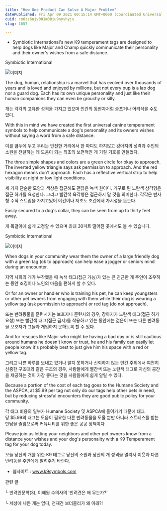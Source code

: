 ```yaml
---
title: "How One Product Can Solve A Major Problem"
datePublished: Fri Apr 09 2021 00:15:14 GMT+0000 (Coordinated Universal Time)
cuid: cm6zz6njv001m08ju9nyvhyjx
slug: 1657

---
```



- Symbiotic International's new K9 temperament tags are designed to help dogs like Major and Champ quickly communicate their personality and their owner's wishes from a safe distance.

Symbiotic International

![이미지](https://cdn.hashnode.com/res/hashnode/image/upload/v1739247714387/da982784-4e9a-43cc-af74-8a76f5de5687.jpeg)

The dog, human, relationship is a marvel that has evolved over thousands of years and is loved and enjoyed by millions, but not every pup is a lap dog nor a guard dog. Each has its own unique personality and just like their human companions they can even be grouchy or silly.

개는 각각의 고유한 성격을 가지고 있으며 인간의 동반자처럼 슬프거나 어리석을 수도 있다.

With this in mind we have created the first universal canine temperament symbols to help communicate a dog's personality and its owners wishes without saying a word from a safe distance.

이를 염두에 두고 우리는 안전한 거리에서 한 마디도 하지않고 강아지의 성격과 주인의 소원을 전달하는 데 도움이 되는 최초의 보편적인 개 기질 기호를 만들었다.

The three simple shapes and colors are a green circle for okay to approach. The inverted yellow triangle says ask permission to approach. And the red hexagon means don't approach. Each has a reflective vertical strip to help visibility at night or low light conditions.

세 가지 단순한 모양과 색상은 접근해도 괜찮은 녹색 원이다. 거꾸로 된 노란색 삼각형은 접근 허가를 요청한다. 그리고 빨간색 육각형은 접근하지 말 것을 의미한다. 각각은 반사형 수직 스트립을 가지고있어 야간이나 저조도 조건에서 가시성을 돕는다.

Easily secured to a dog's collar, they can be seen from up to thirty feet away.

개 목걸이에 쉽게 고정할 수 있으며 최대 30피트 떨어진 곳에서도 볼 수 있습니다.

Symbiotic International

![이미지](https://cdn.hashnode.com/res/hashnode/image/upload/v1739247716031/1c804ebe-b9a8-44be-a65b-f29212b19e17.jpeg)

When dogs in your community wear them the owner of a large friendly dog with a green tag (ok to approach) can help ease a jogger or seniors mind during an encounter.

지역 사회의 개가 부착했을 때 녹색 태그(접근 가능)가 있는 큰 친근한 개 주인이 조우하는 동안 조깅이나 노인의 마음을 편하게 할 수 있다.

Or for an owner or handler who is training his pet, he can keep youngsters or other pet owners from engaging with them while their dog is wearing a yellow tag (ask permission to approach) or red tag (do not approach).

또는 반려동물을 훈련시키는 보호자나 훈련사의 경우, 강아지가 노란색 태그(접근 허가 요청) 또는 빨간색 태그(접근 금지)를 착용하고 있는 동안에는 젊은이 또는 다른 반려동물 보호자가 그들과 개입하지 못하도록 할 수 있다.

And for rescues like Major who might be having a bad day or is still cautious around humans he doesn't know or trust, he and his family can easily let people know it's probably best to just give him his space with a red or yellow tag.

그리고 나쁜 하루를 보내고 있거나 알지 못하거나 신뢰하지 않는 인간 주위에서 여전히 신중한 구조대와 같은 구조의 경우, 사람들에게 빨간색 또는 노란색 태그로 자신의 공간을 제공하는 것이 가장 좋다는 것을 사람들에게 쉽게 알릴 수 있다.

Because a portion of the cost of each tag goes to the Humane Society and the ASPCA, at $5.99 per tag not only do our tags help other pets in need, but by reducing stressful encounters they are good public policy for your community.

각 태그 비용의 일부가 Humane Society 및 ASPCA에 들어가기 때문에 태그 당 $5.99의 태그는 도움이 필요한 다른 반려동물을 도울 뿐만 아니라 스트레스를 받는 만남을 줄임으로써 커뮤니티를 위한 좋은 공공 정책이다.

Please join us letting your neighbors and other pet owners know from a distance your wishes and your dog's personality with a K9 Temperament tag for your dog today.

오늘 당신의 개를 위한 K9 태그로 당신의 소원과 당신의 개 성격을 멀리서 이웃과 다른 반려동물 주인에게 알려주기 바란다.

- 웹사이트 : www.k9symbols.com

관련 글

└ 반려인문학(3), 이혜원 수의사의 '반려견은 왜 무는가?'

└ 세상에 나쁜 개는 없다, 천재견 보더콜리가 왜 이래?!